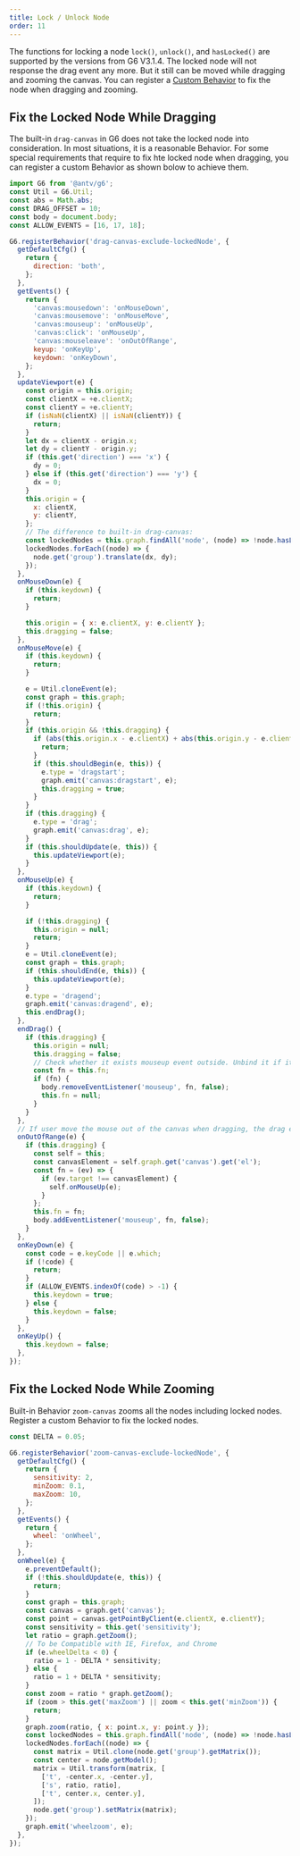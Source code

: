 ```yaml
---
title: Lock / Unlock Node
order: 11
---
```


The functions for locking a node `lock()`, `unlock()`, and `hasLocked()` are supported by the versions from G6 V3.1.4. The locked node will not response the drag event any more. But it still can be moved while dragging and zooming the canvas. You can register a [Custom Behavior](/en/docs/manual/middle/states/custom-behavior) to fix the node when dragging and zooming.

## Fix the Locked Node While Dragging

The built-in `drag-canvas` in G6 does not take the locked node into consideration. In most situations, it is a reasonable Behavior. For some special requirements that require to fix hte locked node when dragging, you can register a custom Behavior as shown bolow to achieve them.

```javascript
import G6 from '@antv/g6';
const Util = G6.Util;
const abs = Math.abs;
const DRAG_OFFSET = 10;
const body = document.body;
const ALLOW_EVENTS = [16, 17, 18];

G6.registerBehavior('drag-canvas-exclude-lockedNode', {
  getDefaultCfg() {
    return {
      direction: 'both',
    };
  },
  getEvents() {
    return {
      'canvas:mousedown': 'onMouseDown',
      'canvas:mousemove': 'onMouseMove',
      'canvas:mouseup': 'onMouseUp',
      'canvas:click': 'onMouseUp',
      'canvas:mouseleave': 'onOutOfRange',
      keyup: 'onKeyUp',
      keydown: 'onKeyDown',
    };
  },
  updateViewport(e) {
    const origin = this.origin;
    const clientX = +e.clientX;
    const clientY = +e.clientY;
    if (isNaN(clientX) || isNaN(clientY)) {
      return;
    }
    let dx = clientX - origin.x;
    let dy = clientY - origin.y;
    if (this.get('direction') === 'x') {
      dy = 0;
    } else if (this.get('direction') === 'y') {
      dx = 0;
    }
    this.origin = {
      x: clientX,
      y: clientY,
    };
    // The difference to built-in drag-canvas:
    const lockedNodes = this.graph.findAll('node', (node) => !node.hasLocked());
    lockedNodes.forEach((node) => {
      node.get('group').translate(dx, dy);
    });
  },
  onMouseDown(e) {
    if (this.keydown) {
      return;
    }

    this.origin = { x: e.clientX, y: e.clientY };
    this.dragging = false;
  },
  onMouseMove(e) {
    if (this.keydown) {
      return;
    }

    e = Util.cloneEvent(e);
    const graph = this.graph;
    if (!this.origin) {
      return;
    }
    if (this.origin && !this.dragging) {
      if (abs(this.origin.x - e.clientX) + abs(this.origin.y - e.clientY) < DRAG_OFFSET) {
        return;
      }
      if (this.shouldBegin(e, this)) {
        e.type = 'dragstart';
        graph.emit('canvas:dragstart', e);
        this.dragging = true;
      }
    }
    if (this.dragging) {
      e.type = 'drag';
      graph.emit('canvas:drag', e);
    }
    if (this.shouldUpdate(e, this)) {
      this.updateViewport(e);
    }
  },
  onMouseUp(e) {
    if (this.keydown) {
      return;
    }

    if (!this.dragging) {
      this.origin = null;
      return;
    }
    e = Util.cloneEvent(e);
    const graph = this.graph;
    if (this.shouldEnd(e, this)) {
      this.updateViewport(e);
    }
    e.type = 'dragend';
    graph.emit('canvas:dragend', e);
    this.endDrag();
  },
  endDrag() {
    if (this.dragging) {
      this.origin = null;
      this.dragging = false;
      // Check whether it exists mouseup event outside. Unbind it if it exists.
      const fn = this.fn;
      if (fn) {
        body.removeEventListener('mouseup', fn, false);
        this.fn = null;
      }
    }
  },
  // If user move the mouse out of the canvas when dragging, the drag event might not be ended by releasing the mouse. Thus, listen to the mouseup event ouside the canvas to end it.
  onOutOfRange(e) {
    if (this.dragging) {
      const self = this;
      const canvasElement = self.graph.get('canvas').get('el');
      const fn = (ev) => {
        if (ev.target !== canvasElement) {
          self.onMouseUp(e);
        }
      };
      this.fn = fn;
      body.addEventListener('mouseup', fn, false);
    }
  },
  onKeyDown(e) {
    const code = e.keyCode || e.which;
    if (!code) {
      return;
    }
    if (ALLOW_EVENTS.indexOf(code) > -1) {
      this.keydown = true;
    } else {
      this.keydown = false;
    }
  },
  onKeyUp() {
    this.keydown = false;
  },
});
```

## Fix the Locked Node While Zooming

Built-in Behavior `zoom-canvas` zooms all the nodes including locked nodes. Register a custom Behavior to fix the locked nodes.

```javascript
const DELTA = 0.05;

G6.registerBehavior('zoom-canvas-exclude-lockedNode', {
  getDefaultCfg() {
    return {
      sensitivity: 2,
      minZoom: 0.1,
      maxZoom: 10,
    };
  },
  getEvents() {
    return {
      wheel: 'onWheel',
    };
  },
  onWheel(e) {
    e.preventDefault();
    if (!this.shouldUpdate(e, this)) {
      return;
    }
    const graph = this.graph;
    const canvas = graph.get('canvas');
    const point = canvas.getPointByClient(e.clientX, e.clientY);
    const sensitivity = this.get('sensitivity');
    let ratio = graph.getZoom();
    // To be Compatible with IE, Firefox, and Chrome
    if (e.wheelDelta < 0) {
      ratio = 1 - DELTA * sensitivity;
    } else {
      ratio = 1 + DELTA * sensitivity;
    }
    const zoom = ratio * graph.getZoom();
    if (zoom > this.get('maxZoom') || zoom < this.get('minZoom')) {
      return;
    }
    graph.zoom(ratio, { x: point.x, y: point.y });
    const lockedNodes = this.graph.findAll('node', (node) => !node.hasLocked());
    lockedNodes.forEach((node) => {
      const matrix = Util.clone(node.get('group').getMatrix());
      const center = node.getModel();
      matrix = Util.transform(matrix, [
        ['t', -center.x, -center.y],
        ['s', ratio, ratio],
        ['t', center.x, center.y],
      ]);
      node.get('group').setMatrix(matrix);
    });
    graph.emit('wheelzoom', e);
  },
});
```
